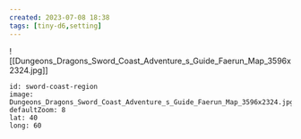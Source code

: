 ```yaml
---
created: 2023-07-08 18:38
tags: [tiny-d6,setting]
---
```

![[Dungeons_Dragons_Sword_Coast_Adventure_s_Guide_Faerun_Map_3596x2324.jpg]]

```leaflet
id: sword-coast-region
image: Dungeons_Dragons_Sword_Coast_Adventure_s_Guide_Faerun_Map_3596x2324.jpg
defaultZoom: 8
lat: 40
long: 60
```